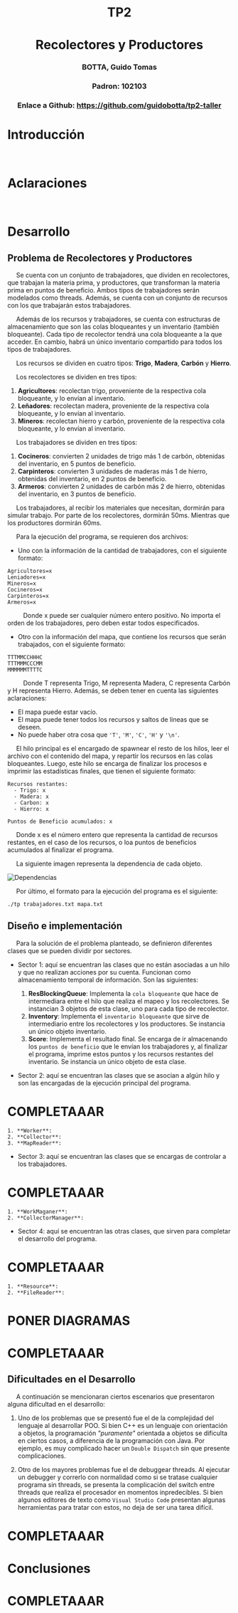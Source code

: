 # <center> TP2 </center>
# <center> Recolectores y Productores </center>

### <center> BOTTA, Guido Tomas </center>

### <center> Padron: 102103 </center>

### <center> Enlace a Github: https://github.com/guidobotta/tp2-taller </center>

# Introducción

&nbsp;&nbsp;&nbsp;&nbsp; 

# Aclaraciones

&nbsp;&nbsp;&nbsp;&nbsp; 

# Desarrollo

## Problema de Recolectores y Productores

&nbsp;&nbsp;&nbsp;&nbsp; Se cuenta con un conjunto de trabajadores, que dividen en recolectores, que trabajan la materia prima, y productores, que transforman la materia prima en puntos de beneficio. Ambos tipos de trabajadores serán modelados como threads. Además, se cuenta con un conjunto de recursos con los que trabajarán estos trabajadores.

&nbsp;&nbsp;&nbsp;&nbsp; Además de los recursos y trabajadores, se cuenta con estructuras de almacenamiento que son las colas bloqueantes y un inventario (también bloqueante). Cada tipo de recolector tendrá una cola bloqueante a la que acceder. En cambio, habrá un único inventario compartido para todos los tipos de trabajadores.

&nbsp;&nbsp;&nbsp;&nbsp; Los recursos se dividen en cuatro tipos: **Trigo**, **Madera**, **Carbón** y **Hierro**.

&nbsp;&nbsp;&nbsp;&nbsp; Los recolectores se dividen en tres tipos:

1. **Agricultores**: recolectan trigo, proveniente de la respectiva cola bloqueante, y lo envían al inventario.
2. **Leñadores**: recolectan madera, proveniente de la respectiva cola bloqueante, y lo envían al inventario.
3. **Mineros**: recolectan hierro y carbón, proveniente de la respectiva cola bloqueante, y lo envían al inventario.

&nbsp;&nbsp;&nbsp;&nbsp; Los trabajadores se dividen en tres tipos:

1. **Cocineros**: convierten 2 unidades de trigo más 1 de carbón, obtenidas del inventario, en 5 puntos de beneficio.
2. **Carpinteros**: convierten 3 unidades de maderas más 1 de hierro, obtenidas del inventario, en 2 puntos de beneficio.
3. **Armeros**: convierten 2 unidades de carbón más 2 de hierro, obtenidas del inventario, en 3 puntos de beneficio.

&nbsp;&nbsp;&nbsp;&nbsp; Los trabajadores, al recibir los materiales que necesitan, dormirán para simular trabajo. Por parte de los recolectores, dormirán 50ms. Mientras que los productores dormirán 60ms.

&nbsp;&nbsp;&nbsp;&nbsp; Para la ejecución del programa, se requieren dos archivos:

- Uno con la información de la cantidad de trabajadores, con el siguiente formato:

~~~
Agricultores=x
Leniadores=x
Mineros=x
Cocineros=x
Carpinteros=x
Armeros=x
~~~

&nbsp;&nbsp;&nbsp;&nbsp;&nbsp;&nbsp;&nbsp;&nbsp; Donde x puede ser cualquier número entero positivo. No importa el orden de los trabajadores, pero deben estar todos especificados.

- Otro con la información del mapa, que contiene los recursos que serán trabajados, con el siguiente formato:

~~~
TTTMMCCHHHC
TTTMMMCCCMM
MMMMMMTTTTC
~~~

&nbsp;&nbsp;&nbsp;&nbsp;&nbsp;&nbsp;&nbsp;&nbsp; Donde T representa Trigo, M representa Madera, C representa Carbón y H representa Hierro. Además, se deben tener en cuenta las siguientes aclaraciones:

- El mapa puede estar vacío.
- El mapa puede tener todos los recursos y saltos de lineas que se deseen.
- No puede haber otra cosa que `'T'`, `'M'`, `'C'`, `'H'` y `'\n'`.

&nbsp;&nbsp;&nbsp;&nbsp; El hilo principal es el encargado de spawnear el resto de los hilos, leer el archivo con el contenido del mapa, y repartir los recursos en las colas bloqueantes. Luego, este hilo se encarga de finalizar los procesos e imprimir las estadísticas finales, que tienen el siguiente formato:

~~~
Recursos restantes:
  - Trigo: x
  - Madera: x
  - Carbon: x
  - Hierro: x

Puntos de Beneficio acumulados: x
~~~

&nbsp;&nbsp;&nbsp;&nbsp; Donde x es el número entero que representa la cantidad de recursos restantes, en el caso de los recursos, o loa puntos de beneficios acumulados al finalizar el programa.

&nbsp;&nbsp;&nbsp;&nbsp; La siguiente imagen representa la dependencia de cada objeto.

![Dependencias](img/dependencias.png)

&nbsp;&nbsp;&nbsp;&nbsp; Por último, el formato para la ejecución del programa es el siguiente:

~~~
./tp trabajadores.txt mapa.txt
~~~

## Diseño e implementación

&nbsp;&nbsp;&nbsp;&nbsp; Para la solución de el problema planteado, se definieron diferentes clases que se pueden dividir por sectores.

- Sector 1: aquí se encuentran las clases que no están asociadas a un hilo y que no realizan acciones por su cuenta. Funcionan como almacenamiento temporal de información. Son las siguientes:

    1. **ResBlockingQueue**: Implementa la `cola bloqueante` que hace de intermediara entre el hilo que realiza el mapeo y los recolectores. Se instancian 3 objetos de esta clase, uno para cada tipo de recolector.
    2. **Inventory**: Implementa el `inventario bloqueante` que sirve de intermediario entre los recolectores y los productores. Se instancia un único objeto inventario.
    3. **Score**: Implementa el resultado final. Se encarga de ir almacenando los `puntos de beneficio` que le envían los trabajadores y, al finalizar el programa, imprime estos puntos y los recursos restantes del inventario. Se instancia un único objeto de esta clase.

- Sector 2: aquí se encuentran las clases que se asocian a algún hilo y son las encargadas de la ejecución principal del programa.
# COMPLETAAAR
    1. **Worker**:
    2. **Collector**:
    3. **MapReader**:

- Sector 3: aquí se encuentran las clases que se encargas de controlar a los trabajadores.
# COMPLETAAAR
    1. **WorkMaganer**:
    2. **CollectorManager**:

- Sector 4: aquí se encuentran las otras clases, que sirven para completar el desarrollo del programa.
# COMPLETAAAR
    1. **Resource**:
    2. **FileReader**:

# PONER DIAGRAMAS

# COMPLETAAAR

## Dificultades en el Desarrollo

&nbsp;&nbsp;&nbsp;&nbsp; A continuación se mencionaran ciertos escenarios que presentaron alguna dificultad en el desarrollo:

1. Uno de los problemas que se presentó fue el de la complejidad del lenguaje al desarrollar POO. Si bien C++ es un lenguaje con orientación a objetos, la programación *"puramente"* orientada a objetos se dificulta en ciertos casos, a diferencia de la programación con Java. Por ejemplo, es muy complicado hacer un `Double Dispatch` sin que presente complicaciones.

2. Otro de los mayores problemas fue el de debuggear threads. Al ejecutar un debugger y correrlo con normalidad como si se tratase cualquier programa sin threads, se presenta la complicación del switch entre threads que realiza el procesador en momentos inpredecibles. Si bien algunos editores de texto como `Visual Studio Code` presentan algunas herramientas para tratar con estos, no deja de ser una tarea difícil.

# COMPLETAAAR

# Conclusiones
# COMPLETAAAR
&nbsp;&nbsp;&nbsp;&nbsp; 